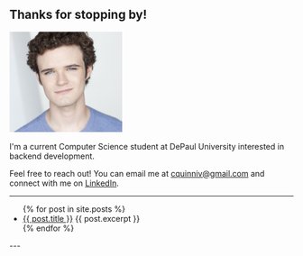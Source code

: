 ## Thanks for stopping by!
<img src="assets/headshot.jpg" alt="Chuck Quinn IV" style="width: 200px;"/>

I'm a current Computer Science student at DePaul University interested in backend development.

Feel free to reach out! You can email me at cquinniv@gmail.com and connect with me on
[LinkedIn](https://www.linkedin.com/in/cquinniv).

---
<ul>
  {% for post in site.posts %}
    <li>
      <a href="{{ post.url }}">{{ post.title }}</a>
      {{ post.excerpt }}
    </li>
  {% endfor %}
</ul>
---
